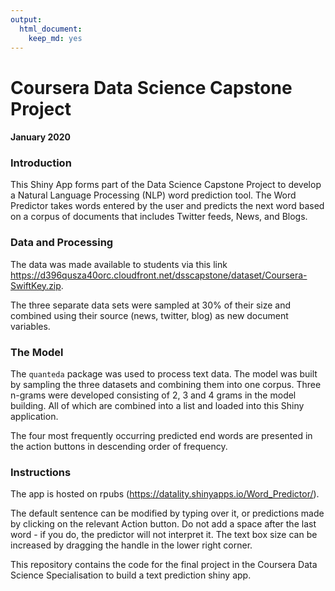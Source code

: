```yaml
---
output: 
  html_document: 
    keep_md: yes
---
```


# Coursera Data Science Capstone Project
#### January 2020

### Introduction
This Shiny App forms part of the Data Science Capstone Project to develop a Natural Language Processing (NLP) word prediction tool.
The Word Predictor takes words entered by the user and predicts the next word based on a corpus of documents that includes Twitter feeds, News, and Blogs.

### Data and Processing
The data was made available to students via this link https://d396qusza40orc.cloudfront.net/dsscapstone/dataset/Coursera-SwiftKey.zip.

The three separate data sets were sampled at 30% of their size and combined using their source (news, twitter, blog) as new document variables.

### The Model
The `quanteda` package was used to process text data. The model was built by sampling the three datasets and combining them into one corpus.
Three n-grams were developed consisting of 2, 3 and 4 grams in the model building. All of which are combined into a list and loaded into this Shiny application.

The four most frequently occurring predicted end words are presented in the action buttons in descending order of frequency.

### Instructions
The app is hosted on rpubs (https://datality.shinyapps.io/Word_Predictor/).

The default sentence can be modified by typing over it, or predictions made by clicking on the relevant Action button.
Do not add a space after the last word - if you do, the predictor will not interpret it.
The text box size can be increased by dragging the handle in the lower right corner.

This repository contains the code for the final project in the Coursera Data Science Specialisation to build a text prediction shiny app.
